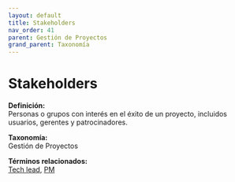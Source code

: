 ```yaml
---
layout: default
title: Stakeholders
nav_order: 41
parent: Gestión de Proyectos
grand_parent: Taxonomía
---
```


# Stakeholders

**Definición:**  
Personas o grupos con interés en el éxito de un proyecto, incluidos usuarios, gerentes y patrocinadores.

**Taxonomía:**  
Gestión de Proyectos

**Términos relacionados:**  
[Tech lead](https://maleniski.github.io/diccionario-angl-tec-mx/docs/taxonomia/gestión--de--proyectos/tech-lead.html), [PM](https://maleniski.github.io/diccionario-angl-tec-mx/docs/taxonomia/gestión--de--proyectos/pm.html)
